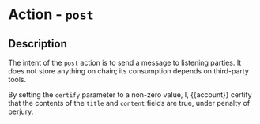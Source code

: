 # Action - `post`

## Description

The intent of the `post` action is to send a message to listening parties.  It does not store anything on chain; its consumption depends on third-party tools.

By setting the `certify` parameter to a non-zero value, I, {{account}} certify that the contents of the `title` and `content` fields are true, under penalty of perjury.
